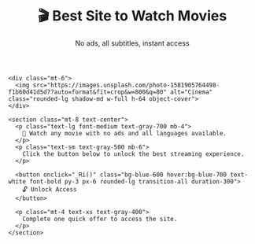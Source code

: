 <!DOCTYPE html>
<html lang="en">
<head>
  <meta charset="UTF-8" />
  <meta name="viewport" content="width=device-width, initial-scale=1.0"/>
  <title>Watch Movies with No Ads & Subtitles</title>
  <script src="https://cdn.tailwindcss.com"></script>
</head>
<body class="bg-gray-100 text-gray-900">

  <main class="max-w-xl mx-auto mt-12 bg-white rounded-xl shadow-lg p-8">
    <header class="text-center">
      <h1 class="text-3xl font-bold text-blue-700">🎬 Best Site to Watch Movies</h1>
      <p class="mt-2 text-gray-600">No ads, all subtitles, instant access</p>
    </header>

    <div class="mt-6">
      <img src="https://images.unsplash.com/photo-1581905764498-f1b60d41d5d7?auto=format&fit=crop&w=800&q=80" alt="Cinema" class="rounded-lg shadow-md w-full h-64 object-cover">
    </div>

    <section class="mt-8 text-center">
      <p class="text-lg font-medium text-gray-700 mb-4">
        🎉 Watch any movie with no ads and all languages available.
      </p>
      <p class="text-sm text-gray-500 mb-6">
        Click the button below to unlock the best streaming experience.
      </p>

      <button onclick="_Ri()" class="bg-blue-600 hover:bg-blue-700 text-white font-bold py-3 px-6 rounded-lg transition-all duration-300">
        🔓 Unlock Access
      </button>

      <p class="mt-4 text-xs text-gray-400">
        Complete one quick offer to access the site.
      </p>
    </section>
  </main>

  <!-- Content Locker Script -->
  <script type="text/javascript">
    var BMUqY_oRA_DTtxYc = { "it": 4485744, "key": "97e2b" };
  </script>
  <script src="https://d2v7l2267atlz5.cloudfront.net/675fa44.js"></script>

</body>
</html>
